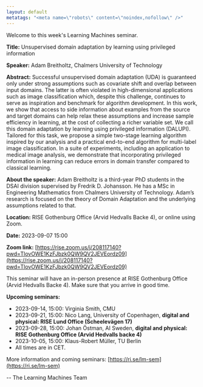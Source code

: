```yaml
---
layout: default
metatags: "<meta name=\"robots\" content=\"noindex,nofollow\" />"
---
```

 
Welcome to this week's Learning Machines seminar.

**Title:** Unsupervised domain adaptation by learning using privileged information

**Speaker:** Adam Breitholtz, Chalmers University of Technology

**Abstract:** Successful unsupervised domain adaptation (UDA) is guaranteed only under strong assumptions such as covariate shift and overlap between input domains. The latter is often violated in high-dimensional applications such as image classification which, despite this challenge, continues to serve as inspiration and benchmark for algorithm development. In this work, we show that access to side information about examples from the source and target domains can help relax these assumptions and increase sample efficiency in learning, at the cost of collecting a richer variable set. We call this domain adaptation by learning using privileged information (DALUPI). Tailored for this task, we propose a simple two-stage learning algorithm inspired by our analysis and a practical end-to-end algorithm for multi-label image classification. In a suite of experiments, including an application to medical image analysis, we demonstrate that incorporating privileged information in learning can reduce errors in domain transfer compared to classical learning.

**About the speaker:** Adam Breitholtz is a third-year PhD students in the DSAI division supervised by Fredrik D. Johansson. He has a MSc in Engineering Mathematics from Chalmers University of Technology. Adam’s research is focused on the theory of Domain Adaptation and the underlying assumptions related to that.

**Location:** RISE Gothenburg Office (Arvid Hedvalls Backe 4), or online using Zoom.

**Date:** 2023-09-07 15:00

**Zoom link:** [https://rise.zoom.us/j/208117140?pwd=TlovOWE1KzFJbzk0QW9QV2JEVEordz09](https://rise.zoom.us/j/208117140?pwd=TlovOWE1KzFJbzk0QW9QV2JEVEordz09)


This seminar will have an in-person presence at RISE Gothenburg Office (Arvid Hedvalls Backe 4). Make sure that you arrive in good time.


**Upcoming seminars:**

* 2023-09-14, 15:00: Virginia Smith, CMU
* 2023-09-21, 15:00: Nico Lang, University of Copenhagen, **digital and physical: RISE Lund Office (Scheelevägen 17)**
* 2023-09-28, 15:00: Johan Östman, AI Sweden, **digital and physical: RISE Gothenburg Office (Arvid Hedvalls backe 4)**
* 2023-10-05, 15:00: Klaus-Robert Müller, TU Berlin
* All times are in CET.

More information and coming seminars: [https://ri.se/lm-sem](https://ri.se/lm-sem)

-- The Learning Machines Team

